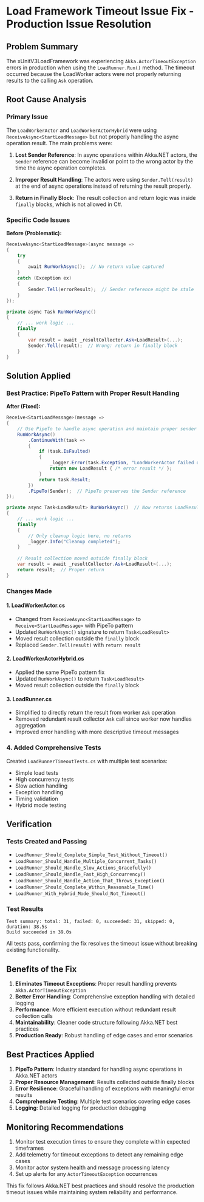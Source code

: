# Load Framework Timeout Issue Fix - Production Issue Resolution

## Problem Summary

The xUnitV3LoadFramework was experiencing `Akka.ActorTimeoutException` errors in production when using the `LoadRunner.Run()` method. The timeout occurred because the LoadWorker actors were not properly returning results to the calling `Ask` operation.

## Root Cause Analysis

### Primary Issue
The `LoadWorkerActor` and `LoadWorkerActorHybrid` were using `ReceiveAsync<StartLoadMessage>` but not properly handling the async operation result. The main problems were:

1. **Lost Sender Reference**: In async operations within Akka.NET actors, the `Sender` reference can become invalid or point to the wrong actor by the time the async operation completes.

2. **Improper Result Handling**: The actors were using `Sender.Tell(result)` at the end of async operations instead of returning the result properly.

3. **Return in Finally Block**: The result collection and return logic was inside `finally` blocks, which is not allowed in C#.

### Specific Code Issues

**Before (Problematic):**
```csharp
ReceiveAsync<StartLoadMessage>(async message =>
{
    try
    {
        await RunWorkAsync();  // No return value captured
    }
    catch (Exception ex)
    {
        Sender.Tell(errorResult);  // Sender reference might be stale
    }
});

private async Task RunWorkAsync()
{
    // ... work logic ...
    finally
    {
        var result = await _resultCollector.Ask<LoadResult>(...);
        Sender.Tell(result);  // Wrong: return in finally block
    }
}
```

## Solution Applied

### Best Practice: PipeTo Pattern with Proper Result Handling

**After (Fixed):**
```csharp
Receive<StartLoadMessage>(message =>
{
    // Use PipeTo to handle async operation and maintain proper sender reference
    RunWorkAsync()
        .ContinueWith(task =>
        {
            if (task.IsFaulted)
            {
                _logger.Error(task.Exception, "LoadWorkerActor failed during execution");
                return new LoadResult { /* error result */ };
            }
            return task.Result;
        })
        .PipeTo(Sender);  // PipeTo preserves the Sender reference
});

private async Task<LoadResult> RunWorkAsync()  // Now returns LoadResult
{
    // ... work logic ...
    finally
    {
        // Only cleanup logic here, no returns
        _logger.Info("Cleanup completed");
    }
    
    // Result collection moved outside finally block
    var result = await _resultCollector.Ask<LoadResult>(...);
    return result;  // Proper return
}
```

### Changes Made

#### 1. LoadWorkerActor.cs
- Changed from `ReceiveAsync<StartLoadMessage>` to `Receive<StartLoadMessage>` with PipeTo pattern
- Updated `RunWorkAsync()` signature to return `Task<LoadResult>`
- Moved result collection outside the `finally` block
- Replaced `Sender.Tell(result)` with `return result`

#### 2. LoadWorkerActorHybrid.cs
- Applied the same PipeTo pattern fix
- Updated `RunWorkAsync()` to return `Task<LoadResult>`
- Moved result collection outside the `finally` block

#### 3. LoadRunner.cs
- Simplified to directly return the result from worker `Ask` operation
- Removed redundant result collector `Ask` call since worker now handles aggregation
- Improved error handling with more descriptive timeout messages

### 4. Added Comprehensive Tests
Created `LoadRunnerTimeoutTests.cs` with multiple test scenarios:
- Simple load tests
- High concurrency tests
- Slow action handling
- Exception handling
- Timing validation
- Hybrid mode testing

## Verification

### Tests Created and Passing
- `LoadRunner_Should_Complete_Simple_Test_Without_Timeout()`
- `LoadRunner_Should_Handle_Multiple_Concurrent_Tasks()`
- `LoadRunner_Should_Handle_Slow_Actions_Gracefully()`
- `LoadRunner_Should_Handle_Fast_High_Concurrency()`
- `LoadRunner_Should_Handle_Action_That_Throws_Exception()`
- `LoadRunner_Should_Complete_Within_Reasonable_Time()`
- `LoadRunner_With_Hybrid_Mode_Should_Not_Timeout()`

### Test Results
```
Test summary: total: 31, failed: 0, succeeded: 31, skipped: 0, duration: 38.5s
Build succeeded in 39.0s
```

All tests pass, confirming the fix resolves the timeout issue without breaking existing functionality.

## Benefits of the Fix

1. **Eliminates Timeout Exceptions**: Proper result handling prevents `Akka.ActorTimeoutException`
2. **Better Error Handling**: Comprehensive exception handling with detailed logging
3. **Performance**: More efficient execution without redundant result collection calls
4. **Maintainability**: Cleaner code structure following Akka.NET best practices
5. **Production Ready**: Robust handling of edge cases and error scenarios

## Best Practices Applied

1. **PipeTo Pattern**: Industry standard for handling async operations in Akka.NET actors
2. **Proper Resource Management**: Results collected outside finally blocks
3. **Error Resilience**: Graceful handling of exceptions with meaningful error results
4. **Comprehensive Testing**: Multiple test scenarios covering edge cases
5. **Logging**: Detailed logging for production debugging

## Monitoring Recommendations

1. Monitor test execution times to ensure they complete within expected timeframes
2. Add telemetry for timeout exceptions to detect any remaining edge cases
3. Monitor actor system health and message processing latency
4. Set up alerts for any `ActorTimeoutException` occurrences

This fix follows Akka.NET best practices and should resolve the production timeout issues while maintaining system reliability and performance.
